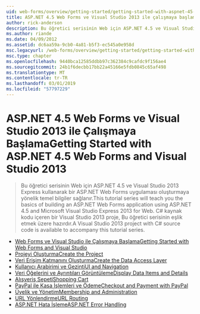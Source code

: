 ```yaml
---
uid: web-forms/overview/getting-started/getting-started-with-aspnet-45-web-forms/index
title: ASP.NET 4.5 Web Forms ve Visual Studio 2013 ile çalışmaya başlama | Microsoft Docs
author: rick-anderson
description: Bu öğretici serisinin Web için ASP.NET 4.5 ve Visual Studio 2013 Express kullanarak bir ASP.NET Web Forms uygulaması oluşturmaya yönelik temel bilgiler sağlanır. Bir Ide'nizde...
ms.author: riande
ms.date: 04/09/2012
ms.assetid: dc6aa59a-9cb0-4a81-b5f3-ec545a0e958d
msc.legacyurl: /web-forms/overview/getting-started/getting-started-with-aspnet-45-web-forms
msc.type: chapter
ms.openlocfilehash: 9440bca12585ddbb97c362384c9cafdc9f156ae4
ms.sourcegitcommit: 24b1f6decbb17bb22a45166e5fdb0845c65af498
ms.translationtype: MT
ms.contentlocale: tr-TR
ms.lasthandoff: 03/01/2019
ms.locfileid: "57797229"
---
```

<a name="getting-started-with-aspnet-45-web-forms-and-visual-studio-2013"></a><span data-ttu-id="25636-104">ASP.NET 4.5 Web Forms ve Visual Studio 2013 ile Çalışmaya Başlama</span><span class="sxs-lookup"><span data-stu-id="25636-104">Getting Started with ASP.NET 4.5 Web Forms and Visual Studio 2013</span></span>
====================
> <span data-ttu-id="25636-105">Bu öğretici serisinin Web için ASP.NET 4.5 ve Visual Studio 2013 Express kullanarak bir ASP.NET Web Forms uygulaması oluşturmaya yönelik temel bilgiler sağlanır.</span><span class="sxs-lookup"><span data-stu-id="25636-105">This tutorial series will teach you the basics of building an ASP.NET Web Forms application using ASP.NET 4.5 and Microsoft Visual Studio Express 2013 for Web.</span></span> <span data-ttu-id="25636-106">C# kaynak kodu içeren bir Visual Studio 2013 proje, Bu öğretici serisinin eşlik etmek üzere hazırdır.</span><span class="sxs-lookup"><span data-stu-id="25636-106">A Visual Studio 2013 project with C# source code is available to accompany this tutorial series.</span></span>


- [<span data-ttu-id="25636-107">Web Forms ve Visual Studio ile Çalışmaya Başlama</span><span class="sxs-lookup"><span data-stu-id="25636-107">Getting Started with Web Forms and Visual Studio</span></span>](introduction-and-overview.md)
- [<span data-ttu-id="25636-108">Projeyi Oluşturma</span><span class="sxs-lookup"><span data-stu-id="25636-108">Create the Project</span></span>](create-the-project.md)
- [<span data-ttu-id="25636-109">Veri Erişim Katmanını Oluşturma</span><span class="sxs-lookup"><span data-stu-id="25636-109">Create the Data Access Layer</span></span>](create_the_data_access_layer.md)
- [<span data-ttu-id="25636-110">Kullanıcı Arabirimi ve Gezinti</span><span class="sxs-lookup"><span data-stu-id="25636-110">UI and Navigation</span></span>](ui_and_navigation.md)
- [<span data-ttu-id="25636-111">Veri Öğelerini ve Ayrıntıları Görüntüleme</span><span class="sxs-lookup"><span data-stu-id="25636-111">Display Data Items and Details</span></span>](display_data_items_and_details.md)
- [<span data-ttu-id="25636-112">Alışveriş Sepeti</span><span class="sxs-lookup"><span data-stu-id="25636-112">Shopping Cart</span></span>](shopping-cart.md)
- [<span data-ttu-id="25636-113">PayPal ile Kasa İşlemleri ve Ödeme</span><span class="sxs-lookup"><span data-stu-id="25636-113">Checkout and Payment with PayPal</span></span>](checkout-and-payment-with-paypal.md)
- [<span data-ttu-id="25636-114">Üyelik ve Yönetim</span><span class="sxs-lookup"><span data-stu-id="25636-114">Membership and Administration</span></span>](membership-and-administration.md)
- [<span data-ttu-id="25636-115">URL Yönlendirme</span><span class="sxs-lookup"><span data-stu-id="25636-115">URL Routing</span></span>](url-routing.md)
- [<span data-ttu-id="25636-116">ASP.NET Hata İşleme</span><span class="sxs-lookup"><span data-stu-id="25636-116">ASP.NET Error Handling</span></span>](aspnet-error-handling.md)
